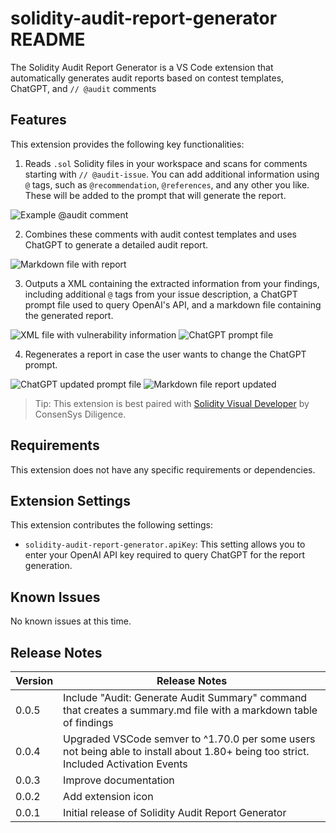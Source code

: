 # solidity-audit-report-generator README

The Solidity Audit Report Generator is a VS Code extension that automatically generates audit reports based on contest templates, ChatGPT, and `// @audit` comments

## Features

This extension provides the following key functionalities:

1. Reads `.sol` Solidity files in your workspace and scans for comments starting with `// @audit-issue`. You can add additional information using `@` tags, such as `@recommendation`, `@references`, and any other you like. These will be added to the prompt that will generate the report.

![Example @audit comment](images/example.png)

2. Combines these comments with audit contest templates and uses ChatGPT to generate a detailed audit report.

![Markdown file with report](images/markdown.png)

3. Outputs a XML containing the extracted information from your findings, including additional `@` tags from your issue description, a ChatGPT prompt file used to query OpenAI's API, and a markdown file containing the generated report.

![XML file with vulnerability information](images/xml.png)
![ChatGPT prompt file](images/prompt.png)

4. Regenerates a report in case the user wants to change the ChatGPT prompt.

![ChatGPT updated prompt file](images/regenerate.png)
![Markdown file report updated](images/french.png)


> Tip: This extension is best paired with [Solidity Visual Developer](https://marketplace.visualstudio.com/items?itemName=tintinweb.solidity-visual-auditor) by ConsenSys Diligence.

## Requirements

This extension does not have any specific requirements or dependencies.

## Extension Settings

This extension contributes the following settings:

* `solidity-audit-report-generator.apiKey`: This setting allows you to enter your OpenAI API key required to query ChatGPT for the report generation.

## Known Issues

No known issues at this time.

## Release Notes

| Version | Release Notes |
| --- | --- |
| 0.0.5 | Include "Audit: Generate Audit Summary" command that creates a summary.md file with a markdown table of findings |
| 0.0.4 | Upgraded VSCode semver to ^1.70.0 per some users not being able to install about 1.80+ being too strict. Included Activation Events |
| 0.0.3 | Improve documentation |
| 0.0.2 | Add extension icon |
| 0.0.1 | Initial release of Solidity Audit Report Generator |


